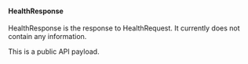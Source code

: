 

<a name="cockroach.server.serverpb.HealthResponse"></a>
#### HealthResponse

HealthResponse is the response to HealthRequest. It currently does not
contain any information.

This is a public API payload.



